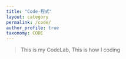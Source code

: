 ```yaml
---
title: "Code-程式"
layout: category
permalink: /code/
author_profile: true
taxonomy: CODE
---
```


>This is my CodeLab, 
>This is how I coding
<!--stackedit_data:
eyJoaXN0b3J5IjpbLTIxMTc0MjUzMzZdfQ==
-->